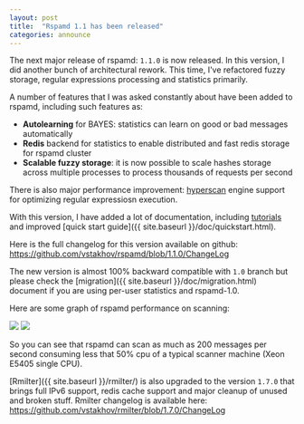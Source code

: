 ```yaml
---
layout: post
title:  "Rspamd 1.1 has been released"
categories: announce
---
```


The next major release of rspamd: `1.1.0` is now released. In this version, I did another bunch of
architectural rework. This time, I've refactored fuzzy storage, regular expressions processing and statistics primarily. 

A number of features that I was asked constantly about have been added to rspamd, including such features as:

* **Autolearning** for BAYES: statistics can learn on good or bad messages automatically
* **Redis** backend for statistics to enable distributed and fast redis storage for rspamd cluster
* **Scalable fuzzy storage**: it is now possible to scale hashes storage across multiple processes to process thousands of requests per second

There is also major performance improvement: [hyperscan](https://github.com/01org/hyperscan) engine support for optimizing regular expressiosn execution.

With this version, I have added a lot of documentation, including [tutorials](https://rspamd.com/doc/tutorials/) and improved [quick start guide]({{ site.baseurl }}/doc/quickstart.html).

Here is the full changelog for this version available on github: <https://github.com/vstakhov/rspamd/blob/1.1.0/ChangeLog>

The new version is almost 100% backward compatible with `1.0` branch but please check the [migration]({{ site.baseurl }}/doc/migration.html) document if you are using per-user statistics and rspamd-1.0.

Here are some graph of rspamd performance on scanning:

<img class="img-responsive" src="{{ site.baseurl }}/img/gr_scanned.jpg">

<img class="img-responsive" src="{{ site.baseurl }}/img/gr_load.jpg">

So you can see that rspamd can scan as much as 200 messages per second consuming less that 50% cpu of a typical scanner machine (Xeon E5405 single CPU).

[Rmilter]({{ site.baseurl }}/rmilter/) is also upgraded to the version `1.7.0` that brings full IPv6 support, redis cache support and major cleanup of unused and broken stuff. Rmilter changelog is available here: <https://github.com/vstakhov/rmilter/blob/1.7.0/ChangeLog> 